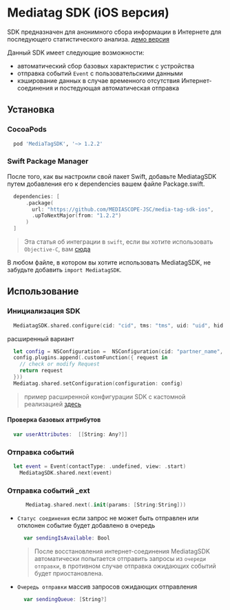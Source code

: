 
# Mediatag SDK (iOS версия)

SDK предназначен для анонимного сбора информации в Интернете для последующего статистического анализа. [демо версия](https://cifrasoft.com/eventSDK_Test-dev.zip)

Данный SDK имеет следующие возможности:
- автоматический сбор базовых характеристик с устройства
- отправка событий `Event` с пользовательскими данными
- кэширование данных в случае временного отсутствия Интернет-соединения и постедующая автоматическая отправка

## Установка

### CocoaPods

```rb
  pod 'MediaTagSDK', '~> 1.2.2'
```

### Swift Package Manager

После того, как вы настроили свой пакет Swift, добавьте MediatagSDK путем добавления его к dependencies вашем файле Package.swift.

```swift
  dependencies: [
      .package(
        url: "https://github.com/MEDIASCOPE-JSC/media-tag-sdk-ios",
        .upToNextMajor(from: "1.2.2")
      )
  ]
```

> Эта статья об интеграции в `swift`, если вы хотите использовать `Objective-C`, вам [сюда](./Readme.ns.md)

В любом файле, в котором вы хотите использовать MediatagSDK, не забудьте добавить `import MediatagSDK`.

## Использование
### Инициализация SDK
```swift
  MediatagSDK.shared.configure(cid: "cid", tms: "tms", uid: "uid", hid: "hid", uidc: 1212)
```
расширенный вариант
```swift
  let config = NSConfiguration =  NSConfiguration(cid: "partner_name", tms: "partner_tms".....)
  config.plugins.append(.customFunction({ request in
    // check or modify Request
    return request
  }))
  Mediatag.shared.setConfiguration(configuration: config)
```
> пример расширенной конфигурации SDK с кастомной реализацией [здесь](./Readme.advanced.md)
#### Проверка базовых аттрибутов
  ```swift
    var userAttributes:  [[String: Any?]]
  ```

### Отправка событий
```swift
  let event = Event(contactType: .undefined, view: .start)
    MediatagSDK.shared.next(event)
```
### Отправка событий _ext
```swift
      Mediatag.shared.next(.init(params: [String:String]))
 ```     

- `Статус соединения` 
  если запрос не может быть отправлен или отклонен событие будет добавлено в очередь 
  ```swift 
    var sendingIsAvailable: Bool
  ```
    > После восстановления интернет-соединения MediatagSDK автоматически попытается отправить запросы из `очереди отправки`, в противном случае отправка ожидающих событий будет приостановлена.
  
- `Очередь отправки`
  массив запросов ожидающих отправления
  ```swift
    var sendingQueue: [String?]
  ```
  

